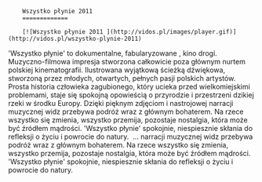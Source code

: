 
        Wszystko płynie 2011 
        =============
        
        [![Wszystko płynie 2011 ](http://vidos.pl/images/player.gif)](http://vidos.pl/wszystko-plynie-2011)
        
        
 'Wszystko płynie' to dokumentalne, fabularyzowane , kino drogi. Muzyczno-filmowa impresja stworzona całkowicie poza głównym nurtem polskiej kinematografii. Ilustrowana wyjątkową ścieżką dźwiękowa, stworzoną przez młodych, otwartych, pełnych pasji polskich artystów. Prosta historia człowieka zagubionego, który ucieka przed wielkomiejskimi problemami, staje się spokojną opowieścią o przyrodzie i przestrzeni dzikiej rzeki w środku Europy. Dzięki pięknym zdjęciom i nastrojowej narracji muzycznej widz przebywa podróż wraz z głównym bohaterem. Na rzece wszystko się zmienia, wszystko przemija, pozostaje nostalgia, która może być źródłem mądrości. 'Wszystko płynie' spokojnie, niespiesznie skłania do refleksji o życiu i powrocie do natury.    ... narracji muzycznej widz przebywa podróż wraz z głównym bohaterem. Na rzece wszystko się zmienia, wszystko przemija, pozostaje nostalgia, która może być źródłem mądrości. 'Wszystko płynie' spokojnie, niespiesznie skłania do refleksji o życiu i powrocie do natury. 
    